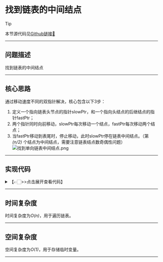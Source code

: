 # 找到链表的中间结点

> [!Tip]
> 
> 本节源代码见[Github链接🔗](https://github.com/MaxSolider/leetcode-algorithm/blob/main/structure/src/main/java/org/example/linkedlist/exercises/FindMiddle.java)

---

## 问题描述
找到链表的中间结点

---

## 核心思路
通过移动速度不同的双指针解决，核心包含以下3步：
1. 定义一个指向链表头节点的指针slowPtr，和一个指向头结点的后继结点的指针fastPtr；
2. 两个指针同时向前移动，slowPtr每次移动一个结点，fastPtr每次移动两个结点；
3. 当fastPtr移动到表尾时，停止移动，此时slowPtr停在链表中间结点。（第 *(n/2)* 个结点为中间结点，需要注意链表结点数奇偶性问题）
![找到单向链表中间结点.png](https://s2.loli.net/2022/10/09/Nozs9BEvAuUJgYi.png)

---

## 实现代码
<details> 
	<summary>【👉🏻>>点击展开查看代码】</summary> 
	<pre>
		<code>
/**  
 * 找到单向链表的中间结点  
 *  
 * @param headNode  
 * @return NormalListNode  
 * @author: Max Solider  
 * @date: 2022/10/9 14:18  
 */
 NormalListNode findMiddle(NormalListNode headNode) {  
	if (headNode == null || headNode.getNext() == null) {  
		return headNode;  
	}  
	NormalListNode slowPtr = headNode;  
	NormalListNode fastPtr = headNode.getNext();  
	while (fastPtr.getNext() != null && fastPtr.getNext().getNext() != null) {  
		fastPtr = fastPtr.getNext().getNext();  
		slowPtr = slowPtr.getNext();  
	}  
	NormalListNode middleNode = null;  
	if (fastPtr.getNext() == null) {  
		middleNode = slowPtr;  
	} else {  
		middleNode = slowPtr.getNext();  
	}  
	System.out.println("The middle node of linked lis is " + middleNode.getData());  
	return middleNode;  
}
		</code>
	</pre>
</details>

---

## 时间复杂度
时间复杂度为*O(n)*，用于遍历链表。

---

## 空间复杂度
空间复杂度为*O(1)*，用于存储临时变量。

---